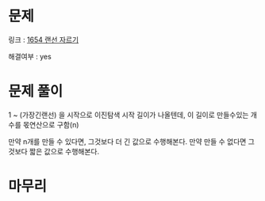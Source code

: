 # 문제
링크 : [1654 랜선 자르기](https://www.acmicpc.net/problem/1654)

해결여부 : yes

# 문제 풀이
1 ~ (가장긴랜선) 을 시작으로 이진탐색 시작
길이가 나올텐데, 이 길이로 만들수있는 개수를 몫연산으로 구함(n)

만약 n개를 만들 수 있다면, 그것보다 더 긴 값으로 수행해본다.
만약 만들 수 없다면 그것보다 짧은 값으로 수행해본다.

# 마무리